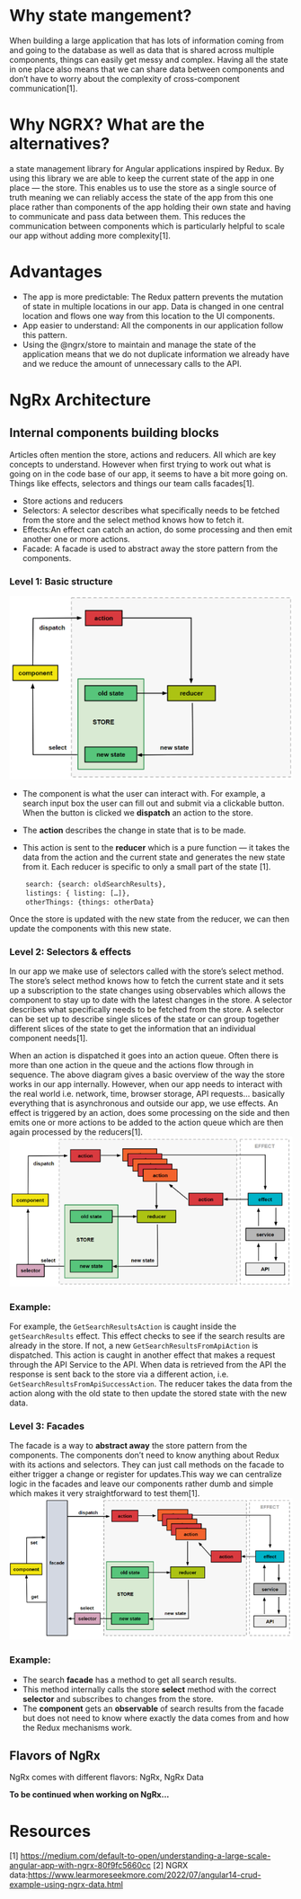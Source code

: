 # Why state mangement?
When building a large application that has lots of information coming from and going to the database as well as data that is shared across multiple components, things can easily get messy and complex. Having all the state in one place also means that we can share data between components and don’t have to worry about the complexity of cross-component communication[1].


# Why NGRX? What are the alternatives?
a state management library for Angular applications inspired by Redux. By using this library we are able to keep the current state of the app in one place — the store. This enables us to use the store as a single source of truth meaning we can reliably access the state of the app from this one place rather than components of the app holding their own state and having to communicate and pass data between them. This reduces the communication between components which is particularly helpful to scale our app without adding more complexity[1].
# Advantages 
- The app is more predictable: The Redux pattern prevents the mutation of state in multiple locations in our app. Data is changed in one central location and flows one way from this location to the UI components.
- App easier to understand: All the components in our application follow this pattern.
- Using the @ngrx/store to maintain and manage the state of the application means that we do not duplicate information we already have and we reduce the amount of unnecessary calls to the API. 
  
# NgRx Architecture
## Internal components building blocks
 Articles often mention the store, actions and reducers. All which are key concepts to understand. However when first trying to work out what is going on in the code base of our app, it seems to have a bit more going on. Things like effects, selectors and things our team calls facades[1].
 - Store actions and reducers
 - Selectors: A selector describes what specifically needs to be fetched from the store and the select method knows how to fetch it.
 - Effects:An effect can catch an action, do some processing and then emit another one or more actions.
 - Facade: A facade is used to abstract away the store pattern from the components.
### Level 1: Basic structure
![Basic structure](../images/ngRx/ngrx-basic-structure-with-component.PNG)

- The component is what the user can interact with. For example, a search input box the user can fill out and submit via a clickable button. When the button is clicked we **dispatch** an action to the store.

- The **action** describes the change in state that is to be made.
- This action is sent to the **reducer** which is a pure function — it takes the data from the action and the current state and generates the new state from it. Each reducer is specific to only a small part of the state [1].
```
    search: {search: oldSearchResults},
    listings: { listing: […]},
    otherThings: {things: otherData}
```
Once the store is updated with the new state from the reducer, we can then update the components with this new state.
### Level 2: Selectors & effects
In our app we make use of selectors called with the store’s select method.
The store’s select method knows how to fetch the current state and it sets up a subscription to the state changes using observables which allows the component to stay up to date with the latest changes in the store. A selector describes what specifically needs to be fetched from the store. A selector can be set up to describe single slices of the state or can group together different slices of the state to get the information that an individual component needs[1].

When an action is dispatched it goes into an action queue. Often there is more than one action in the queue and the actions flow through in sequence.
The above diagram gives a basic overview of the way the store works in our app internally. However, when our app needs to interact with the real world i.e. network, time, browser storage, API requests… basically everything that is asynchronous and outside our app, we use effects. An effect is triggered by an action, does some processing on the side and then emits one or more actions to be added to the action queue which are then again processed by the reducers[1].
![adding effects to the picture](../images/ngRx/ngrx-basic-structure-with-effects.PNG)

### Example:
For example, the ```GetSearchResultsAction``` is caught inside the ```getSearchResults``` effect. This effect checks to see if the search results are already in the store. If not, a new ```GetSearchResultsFromApiAction``` is dispatched. This action is caught in another effect that makes a request through the API Service to the API. When data is retrieved from the API the response is sent back to the store via a different action, i.e. ```GetSearchResultsFromApiSuccessAction```. The reducer takes the data from the action along with the old state to then update the stored state with the new data.
### Level 3: Facades
The facade is a way to **abstract away** the store pattern from the components. The components don’t need to know anything about Redux with its actions and selectors. They can just call methods on the facade to either trigger a change or register for updates.This way we can centralize logic in the facades and leave our components rather dumb and simple which makes it very straightforward to test them[1].
![adding facade](../images/ngRx/ngrx-with-facade-overview.PNG)

### Example:
- The search **facade** has a method to get all search results. 
- This method internally calls the store **select** method with the correct **selector** and subscribes to changes from the store. 
- The **component** gets an **observable** of search results from the facade but does not need to know where exactly the data comes from and how the Redux mechanisms work. 

## Flavors of NgRx
NgRx comes with different flavors: NgRx, NgRx Data

**To be continued when working on NgRx...**
# Resources
[1] https://medium.com/default-to-open/understanding-a-large-scale-angular-app-with-ngrx-80f9fc5660cc
[2] NGRX data:https://www.learmoreseekmore.com/2022/07/angular14-crud-example-using-ngrx-data.html